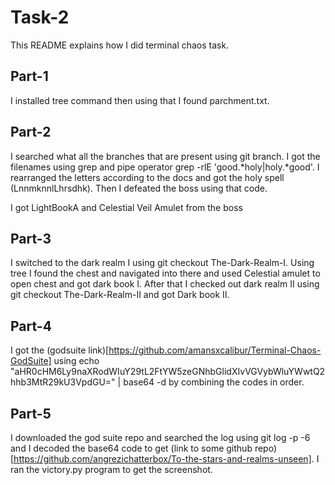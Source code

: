 # Task-2

This README explains how I did terminal chaos task.

## Part-1

I installed tree command then using that I found parchment.txt.


## Part-2

I searched what all the branches that are present using git branch. I got the filenames using grep and pipe operator grep -rlE 'good.*holy|holy.*good'. I rearranged the letters according to the docs and got the holy spell (LnnmknnlLhrsdhk). Then I defeated the boss using that code.

I got LightBookA and Celestial Veil Amulet from the boss

## Part-3

I switched to the dark realm I using git checkout The-Dark-Realm-I. Using tree I found the chest and navigated into there and used Celestial amulet to open chest and got dark book I. After that I checked out dark realm II using git checkout The-Dark-Realm-II and got Dark book II.

## Part-4

I got the (godsuite link)[https://github.com/amansxcalibur/Terminal-Chaos-GodSuite] using echo "aHR0cHM6Ly9naXRodWIuY29tL2FtYW5zeGNhbGlidXIvVGVybWluYWwtQ2hhb3MtR29kU3VpdGU=" | base64 -d by combining the codes in order.

## Part-5

I downloaded the god suite repo and searched the log using git log -p -6 and I decoded the base64 code to get (link to some github repo)[https://github.com/angrezichatterbox/To-the-stars-and-realms-unseen].
I ran the victory.py program to get the screenshot. 
